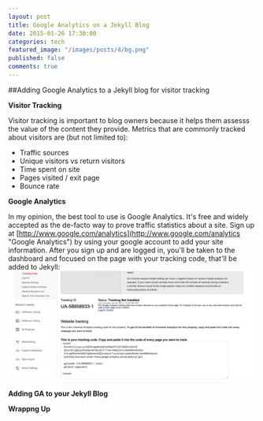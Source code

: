 ```yaml
---
layout: post
title: Google Analytics on a Jekyll Blog
date: 2015-01-26 17:30:00
categories: tech
featured_image: "/images/posts/4/bg.png"
published: false
comments: true
---
```


##Adding Google Analytics to a Jekyll blog for visitor tracking


**Visitor Tracking**

Visitor tracking is important to blog owners because it helps them assesss the value of the content they provide.
Metrics that are commonly tracked about visitors are (but not limited to):

* Traffic sources
* Unique visitors vs return visitors
* Time spent on site
* Pages visited / exit page
* Bounce rate


**Google Analytics**

In my opinion, the best tool to use is Google Analytics.
It's free and widely accepted as the de-facto way to prove traffic statistics about a site.
Sign up at [http://www.google.com/analytics](http://www.google.com/analytics "Google Analytics") by using your google account to add your site information.
After you sign up and are logged in, you'll be taken to the dashboard and focused on the page with your tracking code, that'll be added to Jekyll:
![Google Analytics Screenshot](/images/posts/4/1.png "Google Analytics tracking Code")

**Adding GA to your Jekyll Blog**


**Wrappng Up**
